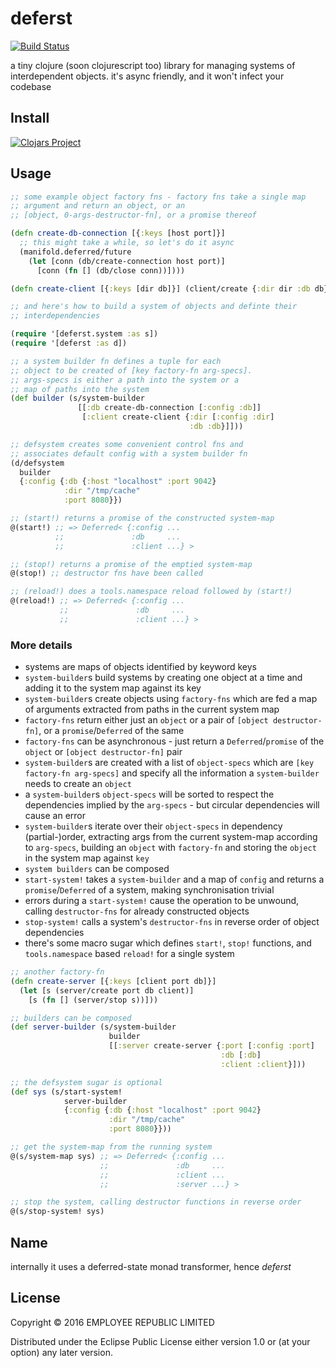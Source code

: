 # deferst

[![Build Status](https://travis-ci.org/employeerepublic/deferst.svg?branch=master)](https://travis-ci.org/employeerepublic/deferst)

a tiny clojure (soon clojurescript too) library for managing systems of interdependent objects. it's async friendly, and it won't infect your codebase

## Install

[![Clojars Project](https://img.shields.io/clojars/v/employeerepublic/deferst.svg)](https://clojars.org/employeerepublic/deferst)

## Usage

``` clojure
;; some example object factory fns - factory fns take a single map
;; argument and return an object, or an
;; [object, 0-args-destructor-fn], or a promise thereof

(defn create-db-connection [{:keys [host port]}]
  ;; this might take a while, so let's do it async
  (manifold.deferred/future
    (let [conn (db/create-connection host port)]
      [conn (fn [] (db/close conn))])))

(defn create-client [{:keys [dir db]}] (client/create {:dir dir :db db}))

;; and here's how to build a system of objects and definte their
;; interdependencies

(require '[deferst.system :as s])
(require '[deferst :as d])

;; a system builder fn defines a tuple for each
;; object to be created of [key factory-fn arg-specs].
;; args-specs is either a path into the system or a
;; map of paths into the system
(def builder (s/system-builder
               [[:db create-db-connection [:config :db]]
                [:client create-client {:dir [:config :dir]
                                        :db :db}]]))

;; defsystem creates some convenient control fns and
;; associates default config with a system builder fn
(d/defsystem
  builder
  {:config {:db {:host "localhost" :port 9042}
            :dir "/tmp/cache"
            :port 8080}})

;; (start!) returns a promise of the constructed system-map
@(start!) ;; => Deferred< {:config ...
          ;;               :db     ...
          ;;               :client ...} >

;; (stop!) returns a promise of the emptied system-map
@(stop!) ;; destructor fns have been called

;; (reload!) does a tools.namespace reload followed by (start!)
@(reload!) ;; => Deferred< {:config ...
           ;;               :db     ...
           ;;               :client ...} >

```

### More details

- systems are maps of objects identified by keyword keys
- `system-builder`s build systems by creating one object at a time and adding it to the system map against its key
- `system-builder`s create objects using `factory-fns` which are fed a map of arguments extracted from paths in the current system map
- `factory-fns` return either just an `object` or a pair of `[object destructor-fn]`, or a `promise`/`Deferred` of the same
- `factory-fns` can be asynchronous - just return a `Deferred`/`promise` of the `object` or `[object destructor-fn]` pair
- `system-builder`s are created with a list of `object-specs` which are `[key factory-fn arg-specs]` and specify all the information a `system-builder` needs to create an `object`
- a `system-builder`s `object-specs` will be sorted to respect the dependencies implied by the `arg-specs` - but circular dependencies will cause an error
- `system-builder`s iterate over their `object-specs` in dependency (partial-)order, extracting args from the current system-map according to `arg-specs`, building an `object` with `factory-fn` and storing the `object` in the system map against `key`
- `system builders` can be composed
- `start-system!` takes a `system-builder` and a map of `config` and returns a `promise`/`Deferred` of a system, making synchronisation trivial
- errors during a `start-system!` cause the operation to be unwound, calling `destructor-fns` for already constructed objects
- `stop-system!` calls a system's `destructor-fns` in reverse order of object dependencies
- there's some macro sugar which defines `start!`, `stop!` functions, and `tools.namespace` based `reload!` for a single system


``` clojure
;; another factory-fn
(defn create-server [{:keys [client port db]}]
  (let [s (server/create port db client)]
    [s (fn [] (server/stop s))]))

;; builders can be composed
(def server-builder (s/system-builder
                      builder
                      [[:server create-server {:port [:config :port]
                                               :db [:db]
                                               :client :client}]))

;; the defsystem sugar is optional
(def sys (s/start-system!
            server-builder
            {:config {:db {:host "localhost" :port 9042}
                      :dir "/tmp/cache"
                      :port 8080}}))

;; get the system-map from the running system
@(s/system-map sys) ;; => Deferred< {:config ...
                    ;;               :db     ...
                    ;;               :client ...
                    ;;               :server ...} >

;; stop the system, calling destructor functions in reverse order
@(s/stop-system! sys)

```

## Name

internally it uses a deferred-state monad transformer, hence *deferst*

## License

Copyright © 2016 EMPLOYEE REPUBLIC LIMITED

Distributed under the Eclipse Public License either version 1.0 or (at
your option) any later version.
